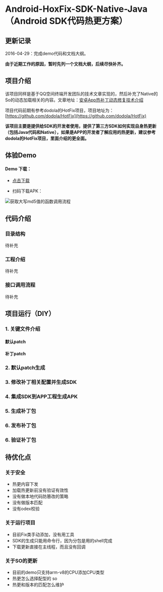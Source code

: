 # Android-HoxFix-SDK-Native-Java（Android SDK代码热更方案）

## 更新记录

2016-04-29：完成demo代码和文档大纲。

**由于近期工作的原因，暂时先列一个文档大纲，后续尽快补齐。**

## 项目介绍

该项目同样是基于QQ空间终端开发团队的技术文章实现的，然后补充了Native的So的动态加载相关的内容。文章地址：[安卓App热补丁动态修复技术介绍](http://zhuanlan.zhihu.com/magilu/20308548)

项目代码前期有参考dodola的HotFix项目，项目地址为：[https://github.com/dodola/HotFix](https://github.com/dodola/HotFix)

**该项目主要是提供给SDK的开发者使用，提供了第三方SDK如何实现自身热更新（包括Java代码和Native），如果是APP的开发者了解应用的热更新，建议参考dodola的HotFix项目，里面介绍的更全面。**


## 体验Demo

#### Demo 下载：
	
- [点击下载](http://blog.bihe0832.com/public/resource/Hotfix-debug.apk)
	
- 扫码下载APK：
	
![获取大写md5值的函数调用流程](http://blog.bihe0832.com/public/images/gradle-test-hotfix-apk-download.png)

## 代码介绍

### 目录结构

待补充

### 工程介绍

待补充

### 接口调用流程

待补充

## 项目运行（DIY）

### 1. 关键文件介绍

#### 默认patch

#### 补丁patch

### 2. 默认patch生成

### 3. 修改补丁相关配置并生成SDK 

### 4. 集成SDK到APP工程生成APK

### 5. 生成补丁包

### 6. 发布补丁包

### 6. 验证补丁包


## 待优化点

### 关于安全
	
- 热更内容下发
- 加载热更新前没有验证有效性
- 没有做本地代码防篡改的策略
- 没有做版本匹配
- 没有odex校验

### 关于运行项目

- 目前Fix类手动添加，没有用工具
- SDK的生成只能用命令行，因为分包是用的shell完成
- 下载更新直接在主线程，而且没有回调

### 关于SO的更新

- 目前的demo只支持arm-v8的CPU添加CPU类型
- 热更怎么选择配型的 so
- 热更和版本的匹配怎么维护